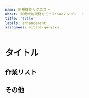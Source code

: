 ```yaml
---
name: 新規機能リクエスト
about: 新規機能開発を行うissueテンプレート
title: 'title'
labels: enhancement
assignees: mitate-gengaku
---
```

# タイトル
## 作業リスト
## その他